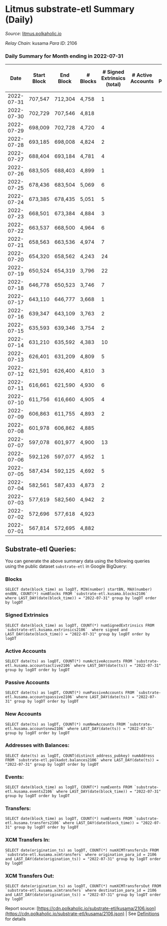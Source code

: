 # Litmus substrate-etl Summary (Daily)

_Source_: [litmus.polkaholic.io](https://litmus.polkaholic.io)

*Relay Chain*: kusama
*Para ID*: 2106



### Daily Summary for Month ending in 2022-07-31


| Date | Start Block | End Block | # Blocks | # Signed Extrinsics (total) | # Active Accounts | # Passive | # New | # Addresses with Balances | # Events | # Transfers | # XCM Transfers In | # XCM Transfers Out | Issues | 
| ---- | ----------- | --------- | -------- | --------------------------- | ----------------- | --------- | ----- | ------------------------- | -------- | ----------- | ------------------ | ------------------- | ------ |
| 2022-07-31 | 707,547 | 712,304 | 4,758 | 1 |  |  |  | 3,832 | 9,523 |   |   |   |  |
| 2022-07-30 | 702,729 | 707,546 | 4,818 |  |  |  |  | 3,832 | 9,642 |   |   |   |  |
| 2022-07-29 | 698,009 | 702,728 | 4,720 | 4 |  |  |  | 3,832 | 9,459 |   |   |   |  |
| 2022-07-28 | 693,185 | 698,008 | 4,824 | 2 |  |  |  | 3,832 | 9,660 |   |   |   |  |
| 2022-07-27 | 688,404 | 693,184 | 4,781 | 4 |  |  |  | 3,832 | 9,587 | 1 ($4.08) |   | 1 ($4.06) |  |
| 2022-07-26 | 683,505 | 688,403 | 4,899 | 1 |  |  |  | 3,832 | 9,806 |   |   |   |  |
| 2022-07-25 | 678,436 | 683,504 | 5,069 | 6 |  |  |  | 3,832 | 10,188 | 1 ($4.08) | 1 ($2.45) | 1 ($4.06) |  |
| 2022-07-24 | 673,385 | 678,435 | 5,051 | 5 |  |  |  | 3,830 | 10,133 |   |   |   |  |
| 2022-07-23 | 668,501 | 673,384 | 4,884 | 3 |  |  |  | 3,830 | 9,785 |   |   |   |  |
| 2022-07-22 | 663,537 | 668,500 | 4,964 | 6 |  |  |  | 3,830 | 9,962 |   |   |   |  |
| 2022-07-21 | 658,563 | 663,536 | 4,974 | 7 |  |  |  | 3,830 | 10,002 | 1 ($0.80) |   | 1 ($0.78) |  |
| 2022-07-20 | 654,320 | 658,562 | 4,243 | 24 |  |  |  | 3,829 | 8,609 |   |   |   |  |
| 2022-07-19 | 650,524 | 654,319 | 3,796 | 22 |  |  |  | 3,828 | 7,716 |   |   |   |  |
| 2022-07-18 | 646,778 | 650,523 | 3,746 | 7 |  |  |  | 3,827 | 7,528 |   |   |   |  |
| 2022-07-17 | 643,110 | 646,777 | 3,668 | 1 |  |  |  | 3,827 | 7,343 |   |   |   |  |
| 2022-07-16 | 639,347 | 643,109 | 3,763 | 2 |  |  |  | 3,827 | 7,537 |   |   |   |  |
| 2022-07-15 | 635,593 | 639,346 | 3,754 | 2 |  |  |  | 3,827 | 7,520 |   |   |   |  |
| 2022-07-14 | 631,210 | 635,592 | 4,383 | 10 |  |  |  | 3,827 | 8,894 | 18 ($1,331.27) |   |   |  |
| 2022-07-13 | 626,401 | 631,209 | 4,809 | 5 |  |  |  | 3,831 | 9,649 |   |   |   |  |
| 2022-07-12 | 621,591 | 626,400 | 4,810 | 3 |  |  |  | 3,831 | 9,645 |   |   |   |  |
| 2022-07-11 | 616,661 | 621,590 | 4,930 | 6 |  |  |  | 3,831 | 9,902 |   |   |   |  |
| 2022-07-10 | 611,756 | 616,660 | 4,905 | 4 |  |  |  | 3,831 | 9,833 |   |   |   |  |
| 2022-07-09 | 606,863 | 611,755 | 4,893 | 2 |  |  |  | 3,831 | 9,798 |   |   |   |  |
| 2022-07-08 | 601,978 | 606,862 | 4,885 |  |  |  |  | 3,831 | 9,776 |   |   |   |  |
| 2022-07-07 | 597,078 | 601,977 | 4,900 | 13 |  |  |  | 3,831 | 9,891 |   |   |   |  |
| 2022-07-06 | 592,126 | 597,077 | 4,952 | 1 |  |  |  | 3,831 | 9,911 |   |   |   |  |
| 2022-07-05 | 587,434 | 592,125 | 4,692 | 5 |  |  |  | 3,831 | 9,416 |   |   |   |  |
| 2022-07-04 | 582,561 | 587,433 | 4,873 | 2 |  |  |  | 3,831 | 9,759 |   |   |   |  |
| 2022-07-03 | 577,619 | 582,560 | 4,942 | 2 |  |  |  | 3,831 | 9,897 |   |   |   |  |
| 2022-07-02 | 572,696 | 577,618 | 4,923 |  |  |  |  | 3,831 | 9,848 |   |   |   |  |
| 2022-07-01 | 567,814 | 572,695 | 4,882 |  |  |  |  | 3,831 | 9,767 |   |   |   |  |

## Substrate-etl Queries:
You can generate the above summary data using the following queries using the public dataset `substrate-etl` in Google BigQuery:


### Blocks
```
SELECT date(block_time) as logDT, MIN(number) startBN, MAX(number) endBN, COUNT(*) numBlocks FROM `substrate-etl.kusama.blocks2106`  where LAST_DAY(date(block_time)) = "2022-07-31" group by logDT order by logDT
```


### Signed Extrinsics
```
SELECT date(block_time) as logDT, COUNT(*) numSignedExtrinsics FROM `substrate-etl.kusama.extrinsics2106`  where signed and LAST_DAY(date(block_time)) = "2022-07-31" group by logDT order by logDT
```


### Active Accounts
```
SELECT date(ts) as logDT, COUNT(*) numActiveAccounts FROM `substrate-etl.kusama.accountsactive2106` where LAST_DAY(date(ts)) = "2022-07-31" group by logDT order by logDT
```


### Passive Accounts
```
SELECT date(ts) as logDT, COUNT(*) numPassiveAccounts FROM `substrate-etl.kusama.accountspassive2106` where LAST_DAY(date(ts)) = "2022-07-31" group by logDT order by logDT
```


### New Accounts
```
SELECT date(ts) as logDT, COUNT(*) numNewAccounts FROM `substrate-etl.kusama.accountsnew2106` where LAST_DAY(date(ts)) = "2022-07-31" group by logDT order by logDT
```


### Addresses with Balances:
```
SELECT date(ts) as logDT, COUNT(distinct address_pubkey) numAddress FROM `substrate-etl.polkadot.balances2106` where LAST_DAY(date(ts)) = "2022-07-31" group by logDT order by logDT
```


### Events:
```
SELECT date(block_time) as logDT, COUNT(*) numEvents FROM `substrate-etl.kusama.events2106` where LAST_DAY(date(block_time)) = "2022-07-31" group by logDT order by logDT
```


### Transfers:
```
SELECT date(block_time) as logDT, COUNT(*) numEvents FROM `substrate-etl.kusama.transfers2106` where LAST_DAY(date(block_time)) = "2022-07-31" group by logDT order by logDT
```


### XCM Transfers In:
```
SELECT date(origination_ts) as logDT, COUNT(*) numXCMTransfersIn FROM `substrate-etl.kusama.xcmtransfers` where origination_para_id = 2106 and LAST_DAY(date(origination_ts)) = "2022-07-31" group by logDT order by logDT
```


### XCM Transfers Out:
```
SELECT date(origination_ts) as logDT, COUNT(*) numXCMTransfersOut FROM `substrate-etl.kusama.xcmtransfers` where destination_para_id = 2106 and LAST_DAY(date(origination_ts)) = "2022-07-31" group by logDT order by logDT
```



Report source: [https://cdn.polkaholic.io/substrate-etl/kusama/2106.json](https://cdn.polkaholic.io/substrate-etl/kusama/2106.json) | See [Definitions](/DEFINITIONS.md) for details
